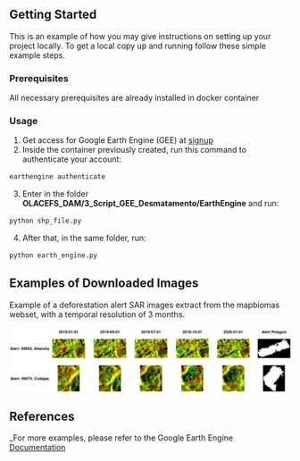 
<!-- GETTING STARTED -->
## Getting Started

This is an example of how you may give instructions on setting up your project locally.
To get a local copy up and running follow these simple example steps.

### Prerequisites

All necessary prerequisites are already installed in docker container

### Usage

1. Get access for Google Earth Engine (GEE) at [signup](https://earthengine.google.com/signup/)
2. Inside the container previously created, run this command to authenticate your account:
```sh
earthengine authenticate
```
3. Enter in the folder **OLACEFS_DAM/3_Script_GEE_Desmatamento/EarthEngine** and run:
```sh
python shp_file.py
```
4. After that, in the same folder, run:
```sh
python earth_engine.py
```

<!-- Examples of Downloaded Images -->
## Examples of Downloaded Images

Example of a deforestation alert SAR images extract from the mapbiomas webset, with a temporal resolution of 3 months.


![](https://github.com/edemir-matcomp/OLACEFS_DAM/blob/master/3_Script_GEE_Desmatamento/mapbiomas_example.png)


<!-- References -->
## References



_For more examples, please refer to the Google Earth Engine [Documentation](https://developers.google.com/earth-engine)


